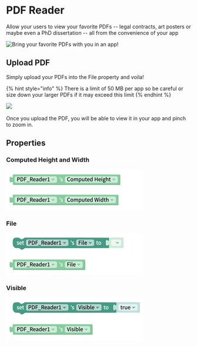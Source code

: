 # PDF Reader

Allow your users to view your favorite PDFs -- legal contracts, art posters or maybe even a PhD dissertation -- all from the convenience of your app

![Bring your favorite PDFs with you in an app!](.gitbook/assets/thunkable-docs-exhibits-40.png)

## Upload PDF

Simply upload your PDFs into the File property and voila!  

{% hint style="info" %}
There is a limit of 50 MB per app so be careful or size down your larger PDFs if it may exceed this limit
{% endhint %}

![](.gitbook/assets/screen-shot-2019-09-06-at-10.18.31-am.png)

Once you upload the PDF, you will be able to view it in your app and pinch to zoom in. 



## Properties

### Computed Height and Width 

![](.gitbook/assets/comp%20%281%29.png)

### File 

![](.gitbook/assets/file.png)

### Visible

![](.gitbook/assets/visible%20%2810%29.png)



